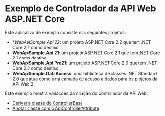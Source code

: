 # <a name="aspnet-core-web-api-controller-sample"></a>Exemplo de Controlador da API Web ASP.NET Core

Este aplicativo de exemplo consiste nos seguintes projetos:

- **WebApiSample.Api.22*: um projeto ASP.NET Core 2.2 que tem .NET Core 2.2 como destino.
- **WebApiSample.Api.21**: um projeto ASP.NET Core 2.1 que tem .NET Core 2.1 como destino.
- **WebApiSample.Api.Pre21**: um projeto ASP.NET Core 2.0 que tem .NET Core 2.0 como destino.
- **WebApiSample.DataAccess**: uma biblioteca de classes .NET Standard 2.0 que atua como uma camada de acesso a dados para os projetos da API Web 2.

Este exemplo mostra variações da criação do controlador da API Web:

- [Derivar a classe do ControllerBase](https://docs.microsoft.com/aspnet/core/web-api#derive-class-from-controllerbase)
- [Anotar classe com o ApiControllerAttribute](https://docs.microsoft.com/aspnet/core/web-api#annotate-class-with-apicontrollerattribute)
